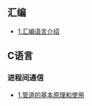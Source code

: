 ## 汇编
- [1.汇编语言介绍](./document/assembly/汇编语言基本介绍.md)
## C语言
### 进程间通信
- [1.管道的基本原理和使用](./document/c/interprocess-communication/管道的基本原理和使用.md)
